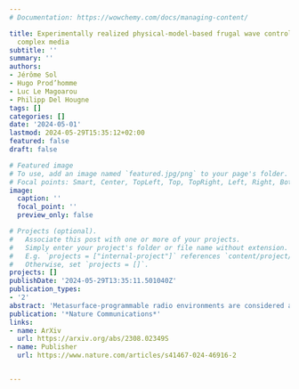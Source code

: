 ```yaml
---
# Documentation: https://wowchemy.com/docs/managing-content/

title: Experimentally realized physical-model-based frugal wave control in metasurface-programmable
  complex media
subtitle: ''
summary: ''
authors:
- Jérôme Sol
- Hugo Prod’homme
- Luc Le Magoarou
- Philipp Del Hougne
tags: []
categories: []
date: '2024-05-01'
lastmod: 2024-05-29T15:35:12+02:00
featured: false
draft: false

# Featured image
# To use, add an image named `featured.jpg/png` to your page's folder.
# Focal points: Smart, Center, TopLeft, Top, TopRight, Left, Right, BottomLeft, Bottom, BottomRight.
image:
  caption: ''
  focal_point: ''
  preview_only: false

# Projects (optional).
#   Associate this post with one or more of your projects.
#   Simply enter your project's folder or file name without extension.
#   E.g. `projects = ["internal-project"]` references `content/project/deep-learning/index.md`.
#   Otherwise, set `projects = []`.
projects: []
publishDate: '2024-05-29T13:35:11.501040Z'
publication_types:
- '2'
abstract: 'Metasurface-programmable radio environments are considered a key ingredient of next-generation wireless networks. Yet, identifying a metasurface configuration that yields a desired wireless functionality in an unknown complex environment was so far only achieved with closed-loop iterative feedback schemes. Here, we introduce open-loop wave control in metasurface-programmable complex media by estimating the parameters of a compact physics-based forward model. Our experiments demonstrate orders-of-magnitude advantages over deep-learning-based digital-twin benchmarks in terms of accuracy, compactness and required calibration examples. Strikingly, our parameter estimation also works without phase information and without providing measurements for all considered scattering coefficients. These unique generalization capabilities of our pure-physics model unlock unforeseen and previously inaccessible frugal wave control protocols that significantly alleviate the measurement complexity. For instance, we achieve coherent wave control (focusing or perfect absorption) and phase-shift-keying backscatter communications in metasurface-programmable complex media with intensity-only measurements. Our approach is also directly relevant to dynamic metasurface antennas, microwave-based signal processors and emerging in situ reconfigurable nanophotonic, optical and room-acoustical systems. '
publication: '*Nature Communications*'
links:
- name: ArXiv
  url: https://arxiv.org/abs/2308.02349S
- name: Publisher
  url: https://www.nature.com/articles/s41467-024-46916-2


---
```

